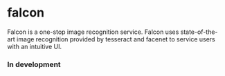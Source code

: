# falcon

Falcon is a one-stop image recognition service.
Falcon uses state-of-the-art image recognition provided by tesseract and facenet to service users with an intuitive UI.

### In development
